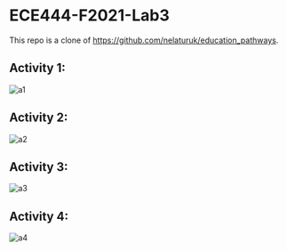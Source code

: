# ECE444-F2021-Lab3

This repo is a clone of https://github.com/nelaturuk/education_pathways.

## Activity 1:

![a1](https://user-images.githubusercontent.com/33353574/135492689-982b26ec-edba-4376-9909-744ad7702715.png)

## Activity 2:

![a2](https://user-images.githubusercontent.com/33353574/135493515-a8d7b39c-95c2-483a-992e-c863f60427ec.png)

## Activity 3:

![a3](https://user-images.githubusercontent.com/33353574/135494150-0a5fb7cb-30cd-46f5-ba3e-b9f0ab097648.png)

## Activity 4:

![a4](https://user-images.githubusercontent.com/33353574/135496613-1edad09a-aced-4928-9b4c-c7b53318a6b4.png)
